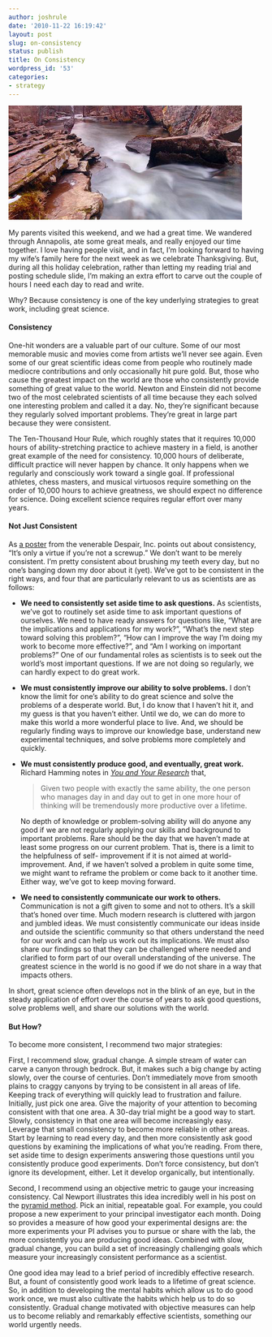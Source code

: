 ```yaml
---
author: joshrule
date: '2010-11-22 16:19:42'
layout: post
slug: on-consistency
status: publish
title: On Consistency
wordpress_id: '53'
categories:
- strategy
---
```


![from photogg19 on flickr.com][1]

My parents visited this weekend, and we had a great time. We wandered through
Annapolis, ate some great meals, and really enjoyed our time together. I love
having people visit, and in fact, I’m looking forward to having my wife’s
family here for the next week as we celebrate Thanksgiving. But, during all
this holiday celebration, rather than letting my reading trial and posting
schedule slide, I’m making an extra effort to carve out the couple of hours I
need each day to read and write.

Why? Because consistency is one of the key underlying strategies to great
work, including great science.

#### Consistency

One-hit wonders are a valuable part of our culture. Some of our most memorable
music and movies come from artists we’ll never see again. Even some of our
great scientific ideas come from people who routinely made mediocre
contributions and only occasionally hit pure gold. But, those who cause the
greatest impact on the world are those who consistently provide something of
great value to the world. Newton and Einstein did not become two of the most
celebrated scientists of all time because they each solved one interesting
problem and called it a day. No, they’re significant because they regularly
solved important problems. They’re great in large part because they were
consistent.

The Ten-Thousand Hour Rule, which roughly states that it requires 10,000 hours
of ability-stretching practice to achieve mastery in a field, is another great
example of the need for consistency. 10,000 hours of deliberate, difficult
practice will never happen by chance. It only happens when we regularly and
consciously work toward a single goal. If professional athletes, chess
masters, and musical virtuosos require something on the order of 10,000 hours
to achieve greatness, we should expect no difference for science. Doing
excellent science requires regular effort over many years.

#### Not Just Consistent

As [a poster][2] from the venerable Despair, Inc. points out about
consistency, “It’s only a virtue if you’re not a screwup.” We don’t want to be
merely consistent. I’m pretty consistent about brushing my teeth every day,
but no one’s banging down my door about it (yet). We’ve got to be consistent
in the right ways, and four that are particularly relevant to us as scientists
are as follows:

*  **We need to consistently set aside time to ask questions.** As scientists, we’ve got to routinely set aside time to ask important questions of ourselves. We need to have ready answers for questions like, “What are the implications and applications for my work?”, “What’s the next step toward solving this problem?”, “How can I improve the way I’m doing my work to become more effective?”, and “Am I working on important problems?” One of our fundamental roles as scientists is to seek out the world’s most important questions. If we are not doing so regularly, we can hardly expect to do great work.
*  **We must consistently improve our ability to solve problems.** I don’t know the limit for one’s ability to do great science and solve the problems of a desperate world. But, I do know that I haven’t hit it, and my guess is that you haven’t either. Until we do, we can do more to make this world a more wonderful place to live. And, we should be regularly finding ways to improve our knowledge base, understand new experimental techniques, and solve problems more completely and quickly.
*  **We must consistently produce good, and eventually, great work.** Richard Hamming notes in _[You and Your Research][3]_ that,

   > Given two people with exactly the same ability, the one person who manages
   > day in and day out to get in one more hour of thinking will be tremendously
   > more productive over a lifetime.

   No depth of knowledge or problem-solving ability will do anyone any good if we
   are not regularly applying our skills and background to important problems.
   Rare should be the day that we haven’t made at least some progress on our
   current problem. That is, there is a limit to the helpfulness of self-
   improvement if it is not aimed at world-improvement. And, if we haven’t solved
   a problem in quite some time, we might want to reframe the problem or come
   back to it another time. Either way, we’ve got to keep moving forward.
*  **We need to consistently communicate our work to others.** Communication is not a gift given to some and not to others. It’s a skill that’s honed over time. Much modern research is cluttered with jargon and jumbled ideas. We must consistently communicate our ideas inside and outside the scientific community so that others understand the need for our work and can help us work out its implications. We must also share our findings so that they can be challenged where needed and clarified to form part of our overall understanding of the universe. The greatest science in the world is no good if we do not share in a way that impacts others.

In short, great science often develops not in the blink of an eye, but in the
steady application of effort over the course of years to ask good questions,
solve problems well, and share our solutions with the world.

#### But How?

To become more consistent, I recommend two major strategies:

First, I recommend slow, gradual change. A simple stream of water can carve a
canyon through bedrock. But, it makes such a big change by acting slowly, over
the course of centuries. Don’t immediately move from smooth plains to craggy
canyons by trying to be consistent in all areas of life. Keeping track of
everything will quickly lead to frustration and failure. Initially, just pick
one area. Give the majority of your attention to becoming consistent with that
one area. A 30-day trial might be a good way to start. Slowly, consistency in
that one area will become increasingly easy. Leverage that small consistency
to become more reliable in other areas. Start by learning to read every day,
and then more consistently ask good questions by examining the implications of
what you’re reading. From there, set aside time to design experiments
answering those questions until you consistently produce good experiments.
Don’t force consistency, but don’t ignore its development, either. Let it
develop organically, but intentionally.

Second, I recommend using an objective metric to gauge your increasing
consistency. Cal Newport illustrates this idea incredibly well in his post on
the [pyramid method][4]. Pick an initial, repeatable goal. For example, you
could propose a new experiment to your principal investigator each month.
Doing so provides a measure of how good your experimental designs are: the
more experiments your PI advises you to pursue or share with the lab, the more
consistently you are producing good ideas. Combined with slow, gradual change,
you can build a set of increasingly challenging goals which measure your
increasingly consistent performance as a scientist.

One good idea may lead to a brief period of incredibly effective research.
But, a fount of consistently good work leads to a lifetime of great science.
So, in addition to developing the mental habits which allow us to do good work
once, we must also cultivate the habits which help us to do so consistently.
Gradual change motivated with objective measures can help us to become
reliably and remarkably effective scientists, something our world urgently
needs.

[1]: /a/2010-11-22-on-consistency/water-canyon.png (water-canyon)
[2]: http://www.despair.com/consistency.html (Despair - Consistency)
[3]: http://paulgraham.com/hamming.html (Richard Hamming - You and Your Research)
[4]: http://calnewport.com/blog/2009/06/03/the-pyramid-method-a-simple-strategy-for-becoming-exceptionally-good/ (Cal Newport - The Pyramid Method: A Simple Strategy for Becoming Exceptionally Good)
